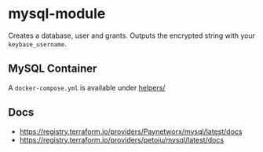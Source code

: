 # mysql-module

Creates a database, user and grants. Outputs the encrypted string with your `keybase_username`.

## MySQL Container

A `docker-compose.yml` is available under [helpers/](helpers/)

## Docs

- https://registry.terraform.io/providers/Paynetworx/mysql/latest/docs
- https://registry.terraform.io/providers/petoju/mysql/latest/docs
